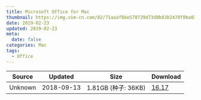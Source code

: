 ```yaml
---
title: Microsoft Office for Mac
thumbnail: https://img.vim-cn.com/82/71aaaf8be578729d73d0b83b2470f0ba031443.png
date: 2019-02-23
updated: 2019-02-23
meta:
  date: false
categories: Mac
tags:
  - Office
---
```


| Source | Updated | Size | Download |
| ------ | ------- | -------- | ------- |
| <div class="unsafe">Unknown<div> | 2018-09-13 | 1.81GB (种子: 36KB) | [16.17](https://img.vim-cn.com/d5/74aa64e22a4d9f5c1afb77ea6c407480d8befd.zip) |


[MSDN]: http://msdn.itellyou.cn/
